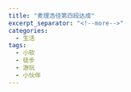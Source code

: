 ```yaml
---
title: "麦理浩径第四段达成"
excerpt_separator: "<!--more-->"
categories:
  - 生活
tags:
  - 小软
  - 徒步
  - 游玩
  - 小伙伴
---
```

